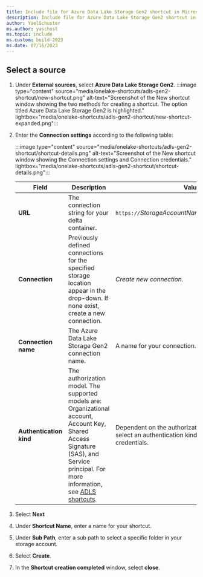 ```yaml
---
title: Include file for Azure Data Lake Storage Gen2 shortcut in Microsoft Fabric
description: Include file for Azure Data Lake Storage Gen2 shortcut in Microsoft Fabric.
author: YaelSchuster
ms.author: yaschust
ms.topic: include
ms.custom: build-2023
ms.date: 07/16/2023
---
```


## Select a source

1. Under **External sources**, select **Azure Data Lake Storage Gen2**.
    :::image type="content" source="media/onelake-shortcuts/adls-gen2-shortcut/new-shortcut.png" alt-text="Screenshot of the New shortcut window showing the two methods for creating a shortcut. The option titled Azure Data Lake Storage Gen2 is highlighted." lightbox="media/onelake-shortcuts/adls-gen2-shortcut/new-shortcut-expanded.png":::

1. Enter the **Connection settings** according to the following table:

    :::image type="content" source="media/onelake-shortcuts/adls-gen2-shortcut/shortcut-details.png" alt-text="Screenshot of the New shortcut window showing the Connection settings and Connection credentials."  lightbox="media/onelake-shortcuts/adls-gen2-shortcut/shortcut-details.png":::

      |Field | Description| Value|
      |-----|-----| -----|
      | **URL**| The connection string for your delta container. | `https://`*StorageAccountName*`.dfs.core.windows.net`|
      |**Connection** | Previously defined connections for the specified storage location appear in the drop-down. If none exist, create a new connection.| *Create new connection*. |
      |**Connection name** | The Azure Data Lake Storage Gen2 connection name.| A name for your connection.|
      |**Authentication kind**| The authorization model. The supported models are: Organizational account, Account Key, Shared Access Signature (SAS), and Service principal. For more information, see [ADLS shortcuts](../onelake/onelake-shortcuts.md#adls-shortcuts). | Dependent on the authorization model. Once you select an authentication kind, fill in the required credentials.|

1. Select **Next**
1. Under **Shortcut Name**, enter a name for your shortcut.
1. Under **Sub Path**, enter a sub path to select a specific folder in your storage account.
1. Select **Create**.
1. In the **Shortcut creation completed** window, select **close**.
